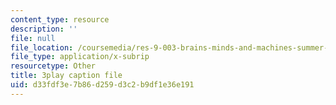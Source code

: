 ```yaml
---
content_type: resource
description: ''
file: null
file_location: /coursemedia/res-9-003-brains-minds-and-machines-summer-course-summer-2015/d33fdf3e7b86d259d3c2b9df1e36e191_7XvgBI2KV28.srt
file_type: application/x-subrip
resourcetype: Other
title: 3play caption file
uid: d33fdf3e-7b86-d259-d3c2-b9df1e36e191
---
```

